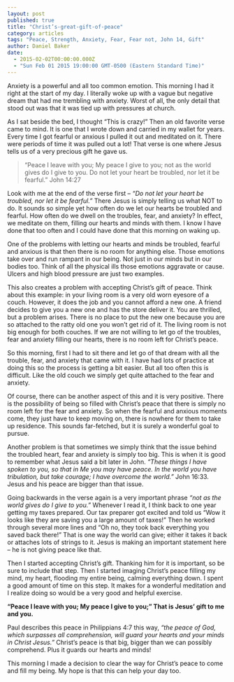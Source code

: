 ```yaml
---
layout: post
published: true
title: "Christ’s-great-gift-of-peace"
category: articles
tags: "Peace, Strength, Anxiety, Fear, Fear not, John 14, Gift"
author: Daniel Baker
date: 
  - 2015-02-02T00:00:00.000Z
  - "Sun Feb 01 2015 19:00:00 GMT-0500 (Eastern Standard Time)"
---
```


Anxiety is a powerful and all too common emotion. This morning I had it right at the start of my day. I literally woke up with a vague but negative dream that had me trembling with anxiety. Worst of all, the only detail that stood out was that it was tied up with pressures at church.

As I sat beside the bed, I thought “This is crazy!” Then an old favorite verse came to mind. It is one that I wrote down and carried in my wallet for years. Every time I got fearful or anxious I pulled it out and meditated on it. There were periods of time it was pulled out a lot! That verse is one where Jesus tells us of a very precious gift he gave us.

> “Peace I leave with you; My peace I give to you; not as the world gives do I give to you. Do not let your heart be troubled, nor let it be fearful.”  John 14:27

Look with me at the end of the verse first – _“Do not let your heart be troubled, nor let it be fearful.”_ There Jesus is simply telling us what NOT to do. It sounds so simple yet how often do we let our hearts be troubled and fearful. How often do we dwell on the troubles, fear, and anxiety? In effect, we meditate on them, filling our hearts and minds with them. I know I have done that too often and I could have done that this morning on waking up.

One of the problems with letting our hearts and minds be troubled, fearful and anxious is that then there is no room for anything else. Those emotions take over and run rampant in our being. Not just in our minds but in our bodies too. Think of all the physical ills those emotions aggravate or cause. Ulcers and high blood pressure are just two examples.

This also creates a problem with accepting Christ’s gift of peace. Think about this example: in your living room is a very old worn eyesore of a couch. However, it does the job and you cannot afford a new one. A friend decides to give you a new one and has the store deliver it. You are thrilled, but a problem arises. There is no place to put the new one because you are so attached to the ratty old one you won’t get rid of it. The living room is not big enough for both couches. If we are not willing to let go of the troubles, fear and anxiety filling our hearts, there is no room left for Christ’s peace.

So this morning, first I had to sit there and let go of that dream with all the trouble, fear, and anxiety that came with it. I have had lots of practice at doing this so the process is getting a bit easier. But all too often this is difficult. Like the old couch we simply get quite attached to the fear and anxiety.

Of course, there can be another aspect of this and it is very positive. There is the possibility of being so filled with Christ’s peace that there is simply no room left for the fear and anxiety. So when the fearful and anxious moments come, they just have to keep moving on, there is nowhere for them to take up residence. This sounds far-fetched, but it is surely a wonderful goal to pursue. 

Another problem is that sometimes we simply think that the issue behind the troubled heart, fear and anxiety is simply too big. This is when it is good to remember what Jesus said a bit later in John. _“These things I have spoken to you, so that in Me you may have peace. In the world you have tribulation, but take courage; I have overcome the world.”_  John 16:33.  Jesus and his peace are bigger than that issue.

Going backwards in the verse again is a very important phrase _“not as the world gives do I give to you.”_ Whenever I read it, I think back to one year getting my taxes prepared. Our tax preparer got excited and told us “Wow it looks like they are saving you a large amount of taxes!” Then he worked through several more lines and “Oh no, they took back everything you saved back there!” That is one way the world can give; either it takes it back or attaches lots of strings to it. Jesus is making an important statement here – he is not giving peace like that.

Then I started accepting Christ’s gift. Thanking him for it is important, so be sure to include that step. Then I started imaging Christ’s peace filling my mind, my heart, flooding my entire being, calming everything down. I spent a good amount of time on this step. It makes for a wonderful meditation and I realize doing so would be a very good and helpful exercise.

**“Peace I leave with you; My peace I give to you;” That is Jesus’ gift to me and you.**

Paul describes this peace in Philippians 4:7 this way, _“the peace of God, which surpasses all comprehension, will guard your hearts and your minds in Christ Jesus.”_ Christ’s peace is that big, bigger than we can possibly comprehend. Plus it guards our hearts and minds!

This morning I made a decision to clear the way for Christ’s peace to come and fill my being. My hope is that this can help your day too.
